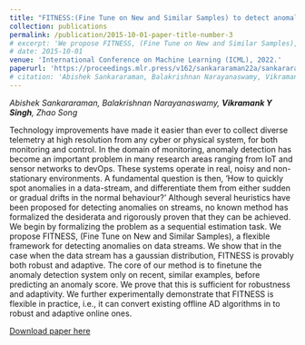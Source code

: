 ```yaml
---
title: "FITNESS:(Fine Tune on New and Similar Samples) to detect anomalies in streams with drift and outliers"
collection: publications
permalink: /publication/2015-10-01-paper-title-number-3
# excerpt: 'We propose FITNESS, (Fine Tune on New and Similar Samples), a flexible framework for detecting anomalies on data streams. We show that in case when the data stream has a gaussian distribution, FITNESS is provably both robust and adaptive. The core of our method is to finetune the anomaly detection system only on recent, similar examples, before predicting an anomaly score.'
# date: 2015-10-01
venue: 'International Conference on Machine Learning (ICML), 2022.'
paperurl: 'https://proceedings.mlr.press/v162/sankararaman22a/sankararaman22a.pdf'
# citation: 'Abishek Sankararaman, Balakrishnan Narayanaswamy, Vikramank Y Singh, Zhao Song'
---
```


_Abishek Sankararaman, Balakrishnan Narayanaswamy, **Vikramank Y Singh**, Zhao Song_

Technology improvements have made it easier than ever to collect diverse telemetry at high resolution from any cyber or physical system, for both monitoring and control. In the domain of monitoring, anomaly detection has become an important problem in many research areas ranging from IoT and sensor networks to devOps. These systems operate in real, noisy and non-stationary environments. A fundamental question is then, ‘How to quickly spot anomalies in a data-stream, and differentiate them from either sudden or gradual drifts in the normal behaviour?’ Although several heuristics have been proposed for detecting anomalies on streams, no known method has formalized the desiderata and rigorously proven that they can be achieved. We begin by formalizing the problem as a sequential estimation task. We propose FITNESS, (Fine Tune on New and Similar Samples), a flexible framework for detecting anomalies on data streams. We show that in the case when the data stream has a gaussian distribution, FITNESS is provably both robust and adaptive. The core of our method is to finetune the anomaly detection system only on recent, similar examples, before predicting an anomaly score. We prove that this is sufficient for robustness and adaptivity. We further experimentally demonstrate that FITNESS is flexible in practice, i.e., it can convert existing offline AD algorithms in to robust and adaptive online ones.

[Download paper here](https://proceedings.mlr.press/v162/sankararaman22a/sankararaman22a.pdf)

<!-- Recommended citation: Your Name, You. (2015). "Paper Title Number 3." <i>Journal 1</i>. 1(3). -->